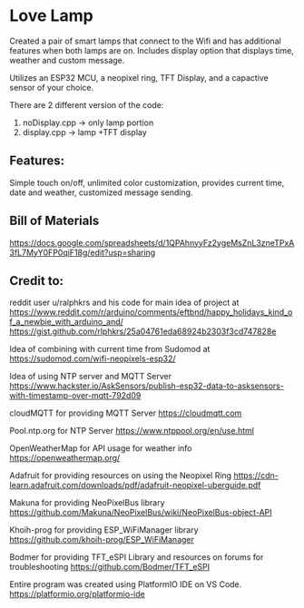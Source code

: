 # Love Lamp
Created a pair of smart lamps that connect to the Wifi and has additional features when both lamps are on. 
Includes display option that displays time, weather and custom message.

Utilizes an ESP32 MCU, a neopixel ring, TFT Display, and a capactive sensor of your choice.

There are 2 different version of the code:
1. noDisplay.cpp -> only lamp portion
2. display.cpp   -> lamp +TFT display

## Features:
Simple touch on/off, unlimited color customization, provides current time, date and weather, customized message sending.

## Bill of Materials
https://docs.google.com/spreadsheets/d/1QPAhnyyFz2ygeMsZnL3zneTPxA3fL7MyY0FP0qiF18g/edit?usp=sharing

## Credit to:
reddit user u/ralphkrs and his code for main idea of project at 
https://www.reddit.com/r/arduino/comments/eftbnd/happy_holidays_kind_of_a_newbie_with_arduino_and/
https://gist.github.com/rlphkrs/25a04761eda68924b2303f3cd747828e

Idea of combining with current time from Sudomod at
https://sudomod.com/wifi-neopixels-esp32/

Idea of using NTP server and MQTT Server
https://www.hackster.io/AskSensors/publish-esp32-data-to-asksensors-with-timestamp-over-mqtt-792d09 

cloudMQTT for providing MQTT Server
https://cloudmqtt.com

Pool.ntp.org for NTP Server
https://www.ntppool.org/en/use.html

OpenWeatherMap for API usage for weather info
https://openweathermap.org/ 

Adafruit for providing resources on using the Neopixel Ring
https://cdn-learn.adafruit.com/downloads/pdf/adafruit-neopixel-uberguide.pdf

Makuna for providing NeoPixelBus library
https://github.com/Makuna/NeoPixelBus/wiki/NeoPixelBus-object-API 

Khoih-prog for providing ESP_WiFiManager library
https://github.com/khoih-prog/ESP_WiFiManager 

Bodmer for providing TFT_eSPI Library and resources on forums for troubleshooting
https://github.com/Bodmer/TFT_eSPI 

Entire program was created using PlatformIO IDE on VS Code. 
https://platformio.org/platformio-ide 
